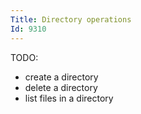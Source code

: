 ```yaml
---
Title: Directory operations
Id: 9310
---
```


TODO:
* create a directory
* delete a directory
* list files in a directory
